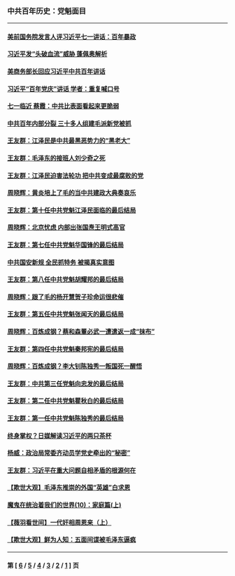 ### 中共百年历史：党魁面目
---
#### [美前国务院发言人评习近平七一讲话：百年暴政](../../pages/nf1176107/n13066986.md?07110430) 
#### [习近平发“头破血流”威胁 蓬佩奥解析](../../pages/nf1176107/n13063604.md?07110430) 
#### [美商务部长回应习近平中共百年讲话](../../pages/nf1176107/n13062903.md?07110430) 
#### [习近平“百年党庆”讲话 学者：重复喊口号](../../pages/nf1176107/n13061411.md?07110430) 
#### [七一临近 蔡霞：中共比表面看起来更脆弱](../../pages/nf1176107/n13056418.md?07110430) 
#### [中共百年内部分裂 三十多人组建毛派新党被抓](../../pages/nf1176107/n13044023.md?07110430) 
#### [王友群：江泽民是中共最黑恶势力的“黑老大”](../../pages/nf1176107/n13022180.md?07110430) 
#### [王友群：毛泽东的接班人刘少奇之死](../../pages/nf1176107/n12991772.md?07110430) 
#### [王友群：江泽民迫害法轮功 把中共变成最腐败的党](../../pages/nf1176107/n12947347.md?07110430) 
#### [周晓辉：黄炎培上了毛的当中共建政大典奏哀乐](../../pages/nf1176107/n12942780.md?07110430) 
#### [王友群：第十任中共党魁江泽民面临的最后结局](../../pages/nf1176107/n12933748.md?07110430) 
#### [周晓辉：北京忧虑 内部出张国焘王明式高官](../../pages/nf1176107/n12931709.md?07110430) 
#### [王友群：第七任中共党魁华国锋的最后结局](../../pages/nf1176107/n12918457.md?07110430) 
#### [中共国安新规 全民抓特务 被揭真实意图](../../pages/nf1176107/n12911615.md?07110430) 
#### [王友群：第八任中共党魁胡耀邦的最后结局](../../pages/nf1176107/n12902918.md?07110430) 
#### [周晓辉：跟了毛的杨开慧贺子珍命运很悲催](../../pages/nf1176107/n12877804.md?07110430) 
#### [王友群：第五任中共党魁张闻天的最后结局](../../pages/nf1176107/n12865420.md?07110430) 
#### [周晓辉：百炼成钢？蔡和森董必武一遭遣返一成“抹布”](../../pages/nf1176107/n12854806.md?07110430) 
#### [王友群：第四任中共党魁秦邦宪的最后结局](../../pages/nf1176107/n12855290.md?07110430) 
#### [周晓辉：百炼成钢？李大钊陈独秀一叛国死一醒悟](../../pages/nf1176107/n12847981.md?07110430) 
#### [王友群：中共第三任党魁向忠发的最后结局](../../pages/nf1176107/n12840390.md?07110430) 
#### [王友群：第二任中共党魁瞿秋白的最后结局](../../pages/nf1176107/n12824710.md?07110430) 
#### [王友群：第一任中共党魁陈独秀的最后结局](../../pages/nf1176107/n12809869.md?07110430) 
#### [终身掌权？日媒解读习近平的两只茶杯](../../pages/nf1176107/n12805064.md?07110430) 
#### [杨威：政治局常委齐动员学党史牵出的“秘密”](../../pages/nf1176107/n12764642.md?07110430) 
#### [王友群：习近平在重大问题自相矛盾的根源何在](../../pages/nf1176107/n12499563.md?07110430) 
#### [【欺世大观】毛泽东推崇的外国“英雄”白求恩](../../pages/nf1176107/n12362005.md?07110430) 
#### [魔鬼在统治着我们的世界(10)：家庭篇(上)](../../pages/nf1176107/n10435448.md?07110430) 
#### [【薇羽看世间】一代奸相周恩来（上）](../../pages/nf1176107/n12401109.md?07110430) 
#### [【欺世大观】鲜为人知：五面间谍被毛泽东逼疯](../../pages/nf1176107/n12358513.md?07110430) 

---
#### 第 [ [6](./6.md?07110430) / [5](./5.md?07110430) / [4](./4.md?07110430) / [3](./3.md?07110430) / [2](./2.md?07110430) / [1](./1.md?07110430) ] 页
